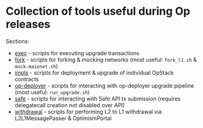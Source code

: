 # Collection of tools useful during Op releases

Sections:
- [exec](./exec/) - scripts for executing upgrade transactions 
- [fork](./fork/) - scripts for forking & mocking networks (most useful: `fork_l1.sh` & `mock-mainnet.sh`)
- [impls](./impls/) - scripts for deployment & upgrade of individual OpStack contracts
- [op-deployer](./op-deployer/) - scripts for interacting with op-deployer upgrade pipeline (most useful: `run_upgrade.sh`)
- [safe](./safe/) - scripts for interacting with Safe API tx submission (requires delegatecall creation not disabled over API)
- [withdrawal](./withdrawal/) - scripts for performing L2 to L1 withdrawal via L2L1MessagePasser & OptimismPortal
